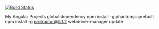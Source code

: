 [![Build Status](https://travis-ci.org/jasdevsidhu12/AngularWebDevelopment.svg?branch=master)](https://travis-ci.org/jasdevsidhu12/AngularWebDevelopment)

My Angular Projects
global dependency
npm install -g phantomjs-prebuilt
npm install -g protractor@5.1.2
webdriver-manager update

